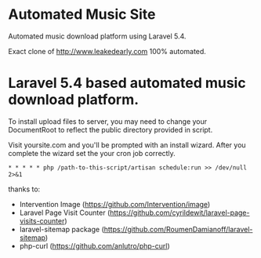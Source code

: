 # Automated Music Site
Automated music download platform using Laravel 5.4.

Exact clone of http://www.leakedearly.com 100% automated.

# Laravel 5.4 based automated music download platform.
To install upload files to server, you may need to change your DocumentRoot to reflect the public directory provided in script.

Visit yoursite.com and you'll be prompted with an install wizard.
After you complete the wizard set the your cron job correctly.
```
* * * * * php /path-to-this-script/artisan schedule:run >> /dev/null 2>&1
```
thanks to:
 - Intervention Image (https://github.com/Intervention/image)
 - Laravel Page Visit Counter (https://github.com/cyrildewit/laravel-page-visits-counter)
 - laravel-sitemap package (https://github.com/RoumenDamianoff/laravel-sitemap)
 - php-curl (https://github.com/anlutro/php-curl)
